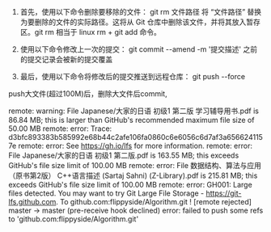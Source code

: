 1. 首先，使用以下命令删除要移除的文件：
git rm 文件路径
将 “文件路径” 替换为要删除的文件的实际路径。这将从 Git 仓库中删除该文件，并将其放入暂存区。git rm 相当于 linux rm + git add 命令。

2. 使用以下命令修改上一次的提交：
git commit --amend -m '提交描述'
之前的提交记录会被新的提交覆盖

3. 最后，使用以下命令将修改后的提交推送到远程仓库：
git push --force

push大文件(超过100M)后，删除大文件后commit, 

remote: warning: File Japanese/大家的日语 初级1 第二版 学习辅导用书.pdf is 86.84 MB; this is larger than GitHub's recommended maximum file size of 50.00 MB
remote: error: Trace: d3bfc893383b585992e68b44c2afe106fa0860c6e6056c6d7af3a6566241157e
remote: error: See https://gh.io/lfs for more information.
remote: error: File Japanese/大家的日语 初级1 第二版.pdf is 163.55 MB; this exceeds GitHub's file size limit of 100.00 MB
remote: error: File 数据结构、算法与应用（原书第2版） C++语言描述 (Sartaj Sahni) (Z-Library).pdf is 215.81 MB; this exceeds GitHub's file size limit of 100.00 MB
remote: error: GH001: Large files detected. You may want to try Git Large File Storage - https://git-lfs.github.com.
To github.com:flippyside/Algorithm.git
 ! [remote rejected] master -> master (pre-receive hook declined)
error: failed to push some refs to 'github.com:flippyside/Algorithm.git'

